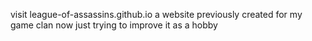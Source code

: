 visit league-of-assassins.github.io
a website previously created for my game clan now just trying to improve it as a hobby
